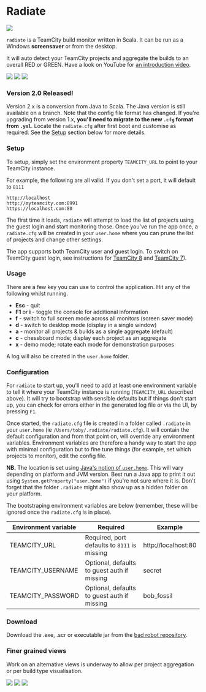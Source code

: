 # Radiate
[![](https://travis-ci.org/tobyweston/radiate.png?branch=master)](https://travis-ci.org/tobyweston/radiate)

`radiate` is a TeamCity build monitor written in Scala. It can be run as a Windows **screensaver** or from the desktop.

It will auto detect your TeamCity projects and aggregate the builds to an overall RED or GREEN. Have a look on YouTube for [an introduction video](http://www.youtube.com/watch?v=ZMQn-J435Lk).

![](grey-busy.png) ![](green-radial.png) ![](red-radial.png)


### Version 2.0 Released!

Version 2.x is a conversion from Java to Scala. The Java version is still available on a branch. Note that the config file format has changed. If you're upgrading from version 1.x, **you'll need to migrate to the new `.cfg` format from `.yml`**. Locate the `radiate.cfg` after first boot and customise as required. See the [Setup]() section below for more details.


### Setup

To setup, simply set the environment property `TEAMCITY_URL` to point to your TeamCity instance.

For example, the following are all valid. If you don't set a port, it will default to `8111`

    http://localhost
    http://myteamcity.com:8991
    https://localhost.com:80

The first time it loads, `radiate` will attempt to load the list of projects using the guest login and start monitoring those. Once you've run the app once, a `radiate.cfg` will be created in your `user.home` where you can prune the list of projects and change other settings.
 
The app supports both TeamCity user and guest login. To switch on TeamCity guest login, see instructions for [TeamCity 8](http://confluence.jetbrains.com/display/TCD8/Enabling+Guest+Login) and [TeamCity 7](http://confluence.jetbrains.com/display/TCD7/Enabling+Guest+Login)).



### Usage

There are a few key you can use to control the application. Hit any of the following whilst running.

* **Esc** - quit
* **F1** or **i** - toggle the console for additional information
* **f** - switch to full screen mode across all monitors (screen saver mode)
* **d** - switch to desktop mode (display in a single window)
* **a** - monitor all projects & builds as a single aggregate (default)
* **c** - chessboard mode; display each project as an aggregate 
* **x** - demo mode; rotate each mode for demonstration purposes

A log will also be created in the `user.home` folder.


### Configuration

For `radiate` to start up, you'll need to add at least one environment variable to tell it where your TeamCity instance is running (`TEAMCITY_URL` described above). It will try to bootstrap with sensible defaults but if things don't start up, you can check for errors either in the generated log file or via the UI, by pressing `F1`.

Once started, the `radiate.cfg` file is created in a folder called `.radiate` in your `user.home` (ie `/Users/toby/.radiate/radiate.cfg`). It will contain the default configuration and from that point on, will override any environment variables. Environment variables are therefore a handy way to start the app with minimal configuration but to fine tune things (for example, set which projects to monitor), edit the config file.

**NB.** The location is set using [Java's notion of `user.home`](https://docs.oracle.com/javase/tutorial/essential/environment/sysprop.html). This will vary depending on platform and JVM version. Best run a Java app to print it out using `System.getProperty("user.home")` if you're not sure where it is. Don't forget that the folder `.radiate` might also show up as a hidden folder on your platform. 

The bootstraping environment variables are below (remember, these will be ignored once the `radiate.cfg` is in place).

Environment variable | Required | Example
--- | --- | ---
TEAMCITY_URL | Required, port defaults to `8111` is missing | http://localhost:80
TEAMCITY_USERNAME | Optional, defaults to guest auth if missing | secret
TEAMCITY_PASSWORD | Optional, defaults to guest auth if missing | bob_fossil


### Download

Download the .exe, .scr or executable jar from the [bad robot repository](http://robotooling.com/maven/bad/robot/radiate/).


### Finer grained views

Work on an alternative views is underway to allow per project aggregation or per build type visualisation.

![](chessboard.png) ![](chessboard2.png) ![](chessboard3.png)
